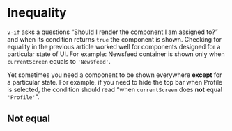 # Inequality

`v-if` asks a questions “Should I render the component I am assigned to?” and when its condition returns `true` the component is shown. Checking for equality in the previous article worked well for components designed for a particular state of UI. For example: Newsfeed container is shown only when `currentScreen` equals to `'Newsfeed'`.

Yet sometimes you need a component to be shown everywhere **except** for a particular state. For example, if you need to hide the top bar when Profile is selected, the condition should read “when `currentScreen` does **not** equal `'Profile'`”. 

<!-- In this case you would have to check whether a  -->

<!-- In this case the component should be rendered if  -->

<!-- Yet sometimes you need a component to be *hidden* in a particular state and there’s no way of asking “Should this component be hidden?” with `v-if`.  -->

<!-- `v-if` renders a container when its condition returns `true`. This worked well for components designed for a particular state of UI. For example: Newsfeed container is shown only when `'Newsfeed'` is assigned to `current screen`. Yet sometimes you need a component to be *hidden* in a particular state. 
show everywhere **except** for a particular view. -->

<!-- Sometimes you specify rules, but sometimes how the rules are broken

Some elements of UI break the rules

Similarly to the way you check for equality in `v-if` conditions with `===` operator you can also check for inequality.  -->

## Not equal


